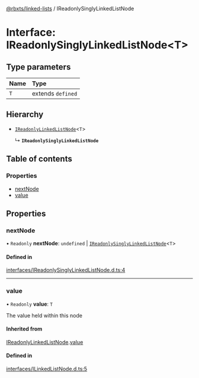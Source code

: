[@rbxts/linked-lists](../README.md) / IReadonlySinglyLinkedListNode

# Interface: IReadonlySinglyLinkedListNode<T\>

## Type parameters

| Name | Type |
| :------ | :------ |
| `T` | extends `defined` |

## Hierarchy

- [`IReadonlyLinkedListNode`](IReadonlyLinkedListNode.md)<`T`\>

  ↳ **`IReadonlySinglyLinkedListNode`**

## Table of contents

### Properties

- [nextNode](IReadonlySinglyLinkedListNode.md#nextnode)
- [value](IReadonlySinglyLinkedListNode.md#value)

## Properties

### nextNode

• `Readonly` **nextNode**: `undefined` \| [`IReadonlySinglyLinkedListNode`](IReadonlySinglyLinkedListNode.md)<`T`\>

#### Defined in

[interfaces/IReadonlySinglyLinkedListNode.d.ts:4](https://github.com/Bytebit-Org/roblox-LinkedLists/blob/master/src/interfaces/IReadonlySinglyLinkedListNode.d.ts#L4)

___

### value

• `Readonly` **value**: `T`

The value held within this node

#### Inherited from

[IReadonlyLinkedListNode](IReadonlyLinkedListNode.md).[value](IReadonlyLinkedListNode.md#value)

#### Defined in

[interfaces/ILinkedListNode.d.ts:5](https://github.com/Bytebit-Org/roblox-LinkedLists/blob/master/src/interfaces/ILinkedListNode.d.ts#L5)
